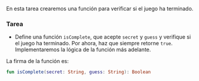 En esta tarea crearemos una función para verificar si el juego ha terminado.

### Tarea

- Define una función `isComplete`, que acepte `secret` y `guess` y verifique si el juego ha terminado.
  Por ahora, haz que siempre retorne `true`. Implementaremos la lógica de la función más adelante.

<div class="hint" title="Haz clic para ver la firma de la función isComplete">

La firma de la función es:
```kotlin
fun isComplete(secret: String, guess: String): Boolean
```
</div>